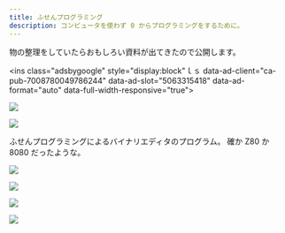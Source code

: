 ```yaml
---
title: ふせんプログラミング
description: コンピュータを使わず 0 からプログラミングをするために。
---
```


物の整理をしていたらおもしろい資料が出てきたので公開します。

<!-- ディスプレイ広告 -->
<!-- textlint-disable -->

<ins class="adsbygoogle"
style="display:block"ｌｓ
data-ad-client="ca-pub-7008780049786244"
data-ad-slot="5063315418"
data-ad-format="auto"
data-full-width-responsive="true"></ins>

<!-- textlint-enable -->
<script>(adsbygoogle = window.adsbygoogle || []).push({});</script>

<!-- textlint-disable japanese/sentence-length -->

<a href='https://photos.google.com/share/AF1QipOliwTSia56butV8tVs_beG8WngNKJSzKHNgYbJPHQ9Mz_mBp-WulDwPRTSgV2eMg?key=LVRtWExFN2RETlFicjNNaUJ5dkNFbGNiaFNzQXl3&source=ctrlq.org'><img src='https://lh3.googleusercontent.com/rORP0v4K3xyQ6WugHqnKCJ7d3Qrf3leTUI6SkDMsdGMpKV9uhIGBn3T9d0IhTFjI_Z6YDBa9bwyhTVFFqr208hBdCA9N0KyGnM_mZo-Ie-sXQLy7WZ8zNane5reNvD2eofWHT8FSNQ=w2400' /></a>

<a href='https://photos.google.com/share/AF1QipMnSTlfzkwnJKt_Iy9No4AyuKuqz2GMcN05huj_Riov3DzFwWep2iyhQ5KMCCbp2w?key=Um5PdjlMel9OWlpWNFpLWHJwMVBpSFZsX0F0Wkd3&source=ctrlq.org'><img src='https://lh3.googleusercontent.com/KSRn4f_L6F8lImS2ivDQwj9eUsELDnKX0Tmdbi813e3t4nLv4uS3Ep_cYSb7INpdXc3FHCNYvVCeMBaSAI6HBD6_idhHSkrp6Ovv897Gi7pIjzsVIG4kY0Ps7guybTLlsucfeDJwpg=w2400' /></a>

ふせんプログラミングによるバイナリエディタのプログラム。
確か Z80 か 8080 だったような。

<a href='https://photos.google.com/share/AF1QipNIZkkQCkVUCD0cP_3gUt5JYIJWrFo3PUFE8FW6jcSPATmxfNodG1hHPvHN49fzZw?key=Mnd2Wm5DbHM3YndvMS14cHhIc29ZV0VmczViV1FB&source=ctrlq.org'><img src='https://lh3.googleusercontent.com/LQ4HdbJv7yrIAo_2fwk4hQN3cph4eJSwZ1bNo9i-OoyR_hEiLhqbpGOuUhXGYE6pdRe5mBb2mAo0UHiEYaRQ9hgztIxA8I2QLcfca__3vMg4EgzEF-LZtfv9faZ_7OBRA0o8_ShdAQ=w2400' /></a>

<a href='https://photos.google.com/share/AF1QipPNyBGSuVKFYxbSP4-QoM2zdxGLmPAIcR6dY25J-VBVK4Y1DmlbtvvZfccFKh7j4w?key=Y0hBUXNDOHQ2SDlTZ21LOUExdzdWMkFMb2FVcTVB&source=ctrlq.org'><img src='https://lh3.googleusercontent.com/iBctIXfDyenQyM2n8tf8qikTgfEOx6h56QRdWS1Rtlx9I1t0CyuCJMydOEBWbqP_UHecHe55XOm4n3tUCpW0v0iN_EfNRd1UYsI9LN-FEMvkNIABFqZiEjMn_FOKLaUozUBlXpq0cA=w2400' /></a>

<a href='https://photos.google.com/share/AF1QipN9F4VE_xQxFpD7GVS2jdm2FQ5IgQFxyqXvPnIHbYbKIG7aRS8PLXXb0ncpiWnXkQ?key=SzVPLUE2Um12YnZSN1dXR0Y2aE1yWTRHR0VFUGNR&source=ctrlq.org'><img src='https://lh3.googleusercontent.com/J7iM6HxZzdPDYPqZ836xx_90u4LnrNWvXTV8FUJ16GcbW2KLLllaWzwXdaLROCn3BkHeIaQrtMXYgao5vorbkD2ffEWaf-sh9I7pR3_PA8zH-RnGt7O2xoZl_wGmX9COzlpphJcYBw=w2400' /></a>

<a href='https://photos.google.com/share/AF1QipP659sotNAqrp9sLzTgrgwFn5JNQE4GEkJWQsTq-9XHSgosegfvKAuVbHXsOKCxzg?key=ajN6LVFsZlJaam5ELXBGcUVqQ01fZTZfenYyQ0dB&source=ctrlq.org'><img src='https://lh3.googleusercontent.com/o_WEQPlByZu8VQC_jNiBqQOwnIJZmUvq07mEBmqkuvn5KEC6bzNIyOp-Q14p8A1Wv7lg1P-HaG_3ByeGHuIzzQHikiYOZNTCL1yvISmPkg6RYG20TKw8DRpC5yrvnLTRwWoFCzj_mA=w2400' /></a>

<!-- textlint-enable japanese/sentence-length -->
